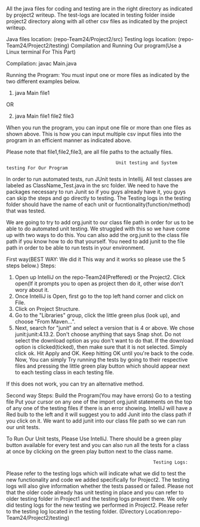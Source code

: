 All the java files for coding and testing are in the right directory as indicated by project2 writeup.
The test-logs are located in testing folder inside project2 directory along with all other csv files as indicated by the project writeup.

Java files location: (repo-Team24/Project2/src)
Testing logs location: (repo-Team24/Project2/testing)
                                             Compilation and Running Our program(Use a Linux terminal For This Part)
                                             
Compilation: javac Main.java

Running the Program: You must input one or more files as indicated by the two different examples below.

1) java Main file1

OR

2) java Main file1 file2 file3

When you run the program, you can input one file or more than one files as shown above. 
This is how you can input multiple csv input files into the program in an efficient manner as indicated above.

Please note that file1,file2,file3, are all file paths to the actually files.

                                             Unit testing and System testing For Our Program
                                                              
 In order to run automated tests, run JUnit tests in Intellij. All test classes are labeled as ClassName_Test.java in the src folder.
We need to have the packages necessary to run Junit so if you guys already have it, you guys can skip the steps and go directly to testing. The Testing logs in the testing folder should have the name of each unit or fucntionality(function/method) that was tested.

We are going to try to add org.junit to our class file path in order for us to be able to do automated unit testing. We struggled with this so we have come up with two ways to do this. You can also add the org.junit to the class file path if you know how to do that yourself. You need to add junit to the file path in order to be able to run tests in your environment.
 
 
First way(BEST WAY: We did it This way and it works so please use the 5 steps below.)
Steps: 
1) Open up IntelliJ on the repo-Team24(Preffered) or the Project2. Click open(If it prompts you to open as project then do it, other wise don't wory about it. <br/>
2) Once IntelliJ is Open, first go to the top left hand corner and click on File.  <br/>
3) Click on Project Structure.  <br/>
4) Go to the "Libraries" group, click the little green plus (look up), and choose "From Maven...".  <br/>
5) Next, search for "junit" and select a version that is 4 or above. We chose junit:junit:4.13.2. Don't choose anything that says Snap shot.
Do not select the download option as you don't want to do that. If the download option is clicked(ticked), then make sure that it is not selected. Simply click ok.
Hit Apply and OK. Keep hitting OK until you're back to the code.
Now, You can simply Try running the tests by going to their respective files and pressing the little green play button which should appear next to each testing class in each testing file.
 
If this does not work, you can try an alternative method.

Second way
Steps: 
Build the Program(You may have errors)
Go to a testing file
Put your cursor on any one of the import org.junit statements on the top of any one of the testing files if there is an error showing.
IntelliJ will have a Red bulb to the left and it will suggest you to add Junit into the class path if you click on it.
We want to add junit into our class file path so we can run our unit tests.
 
To Run Our Unit tests, Please Use IntelliJ. There should be a green play button available for every test and you can also run all the tests for a class at once by clicking on the green play button next to the class name.


                                                           Testing Logs:
Please refer to the testing logs which will indicate what we did to test the new functionality and code we added specifically for Project2. The testing logs will also give information whether the tests passed or failed.
Please not that the older code already has unit testing in place and you can refer to older testing folder in Project1 and the testing logs present there.
We only did testing logs for the new testing we performed in Project2. Please refer to the testing log located in the testing folder.
(Directory Location:repo-Team24/Project2/testing)
